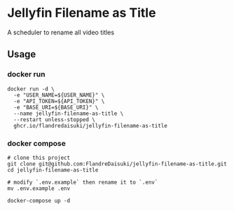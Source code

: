 # Jellyfin Filename as Title

A scheduler to rename all video titles

## Usage

### docker run

```shell
docker run -d \
  -e "USER_NAME=${USER_NAME}" \
  -e "API_TOKEN=${API_TOKEN}" \
  -e "BASE_URI=${BASE_URI}" \
  --name jellyfin-filename-as-title \
  --restart unless-stopped \
  ghcr.io/flandredaisuki/jellyfin-filename-as-title
```

### docker compose

```shell
# clone this project
git clone git@github.com:FlandreDaisuki/jellyfin-filename-as-title.git
cd jellyfin-filename-as-title

# modify `.env.example` then rename it to `.env`
mv .env.example .env

docker-compose up -d
```
